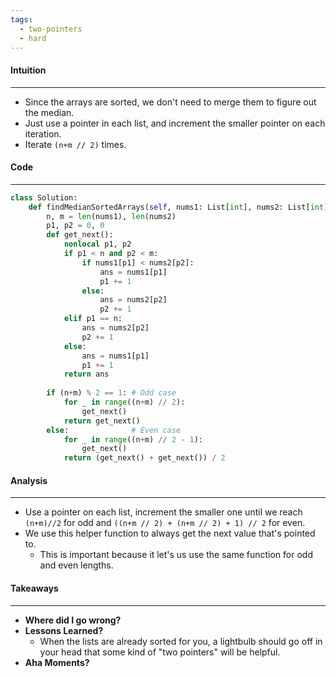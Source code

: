 ```yaml
---
tags:
  - two-pointers
  - hard
---
```


#### Intuition
---
- Since the arrays are sorted, we don't need to merge them to figure out the median.
- Just use a pointer in each list, and increment the smaller pointer on each iteration. 
- Iterate `(n+m // 2)` times.

#### Code
---

```python
class Solution:
    def findMedianSortedArrays(self, nums1: List[int], nums2: List[int]) -> float:
        n, m = len(nums1), len(nums2)
        p1, p2 = 0, 0
        def get_next():
            nonlocal p1, p2
            if p1 < n and p2 < m:
                if nums1[p1] < nums2[p2]:
                    ans = nums1[p1]
                    p1 += 1
                else:
                    ans = nums2[p2]
                    p2 += 1
            elif p1 == n:
                ans = nums2[p2]
                p2 += 1
            else:
                ans = nums1[p1]
                p1 += 1
            return ans
        
        if (n+m) % 2 == 1: # Odd case
            for _ in range((n+m) // 2):
                get_next()
            return get_next()
        else:              # Even case
            for _ in range((n+m) // 2 - 1):
                get_next()
            return (get_next() + get_next()) / 2

```

#### Analysis
---
- Use a pointer on each list, increment the smaller one until we reach `(n+m)//2` for odd and `((n+m // 2) + (n+m // 2) + 1) // 2` for even.
- We use this helper function to always get the next value that's pointed to.
	- This is important because it let's us use the same function for odd and even lengths.

#### Takeaways
---
- **Where did I go wrong?**
- **Lessons Learned?**
	- When the lists are already sorted for you, a lightbulb should go off in your head that some kind of "two pointers" will be helpful.
- **Aha Moments?**